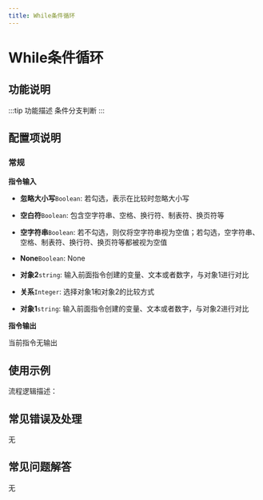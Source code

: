 ```yaml
---
title: While条件循环
---
```


# While条件循环

## 功能说明

:::tip 功能描述
条件分支判断
:::

## 配置项说明

### 常规

**指令输入**

- **忽略大小写**`Boolean`: 若勾选，表示在比较时忽略大小写

- **空白符**`Boolean`: 包含空字符串、空格、换行符、制表符、换页符等

- **空字符串**`Boolean`: 若不勾选，则仅将空字符串视为空值；若勾选，空字符串、空格、制表符、换行符、换页符等都被视为空值

- **None**`Boolean`: None

- **对象2**`string`: 输入前面指令创建的变量、文本或者数字，与对象1进行对比

- **关系**`Integer`: 选择对象1和对象2的比较方式

- **对象1**`string`: 输入前面指令创建的变量、文本或者数字，与对象2进行对比


**指令输出**

当前指令无输出

## 使用示例

流程逻辑描述：

## 常见错误及处理

无

## 常见问题解答

无

